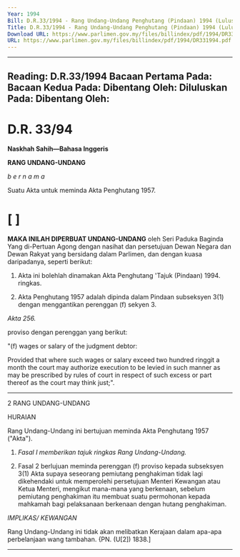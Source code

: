 ```yaml
---
Year: 1994
Bill: D.R.33/1994 - Rang Undang-Undang Penghutang (Pindaan) 1994 (Lulus)
Title: D.R.33/1994 - Rang Undang-Undang Penghutang (Pindaan) 1994 (Lulus)
Download URL: https://www.parlimen.gov.my/files/billindex/pdf/1994/DR331994.pdf
URL: https://www.parlimen.gov.my/files/billindex/pdf/1994/DR331994.pdf
---
```

---
Reading:
D.R.33/1994
Bacaan Pertama Pada:
Bacaan Kedua Pada:
Dibentang Oleh:
Diluluskan Pada:
Dibentang Oleh:
---

# D.R. 33/94

**Naskhah Sahih—Bahasa Inggeris**

**RANG UNDANG-UNDANG**

_b e r n a m a_

Suatu Akta untuk meminda Akta Penghutang 1957.

# [ ]

**MAKA INILAH DIPERBUAT UNDANG-UNDANG**
oleh Seri Paduka Baginda Yang di-Pertuan Agong
dengan nasihat dan persetujuan Dewan Negara dan
Dewan Rakyat yang bersidang dalam Parlimen, dan
dengan kuasa daripadanya, seperti berikut:

1. Akta ini bolehlah dinamakan Akta Penghutang 'Tajuk
(Pindaan) 1994. ringkas.

2. Akta Penghutang 1957 adalah dipinda dalam Pindaan
subseksyen 3(1) dengan menggantikan perenggan (f) sekyen 3.

_Akta 256._

proviso dengan perenggan yang berikut:

"(f) wages or salary of the judgment debtor:

Provided that where such wages or salary
exceed two hundred ringgit a month the court
may authorize execution to be levied in such
manner as may be prescribed by rules of court
in respect of such excess or part thereof as the
court may think just;".


-----

2 RANG UNDANG-UNDANG

HURAIAN

Rang Undang-Undang ini bertujuan meminda Akta Penghutang
1957 ("Akta").

1. _Fasal I memberikan tajuk ringkas Rang Undang-Undang._

2. Fasal 2 berlujuan meminda perenggan (f) proviso kepada
subseksyen 3(1) Akta supaya seseorang pemiutang penghakiman
tidak lagi dikehendaki untuk memperolehi persetujuan Menteri
Kewangan atau Ketua Menteri, mengikut mana-mana yang
berkenaan, sebelum pemiutang penghakiman itu membuat suatu
permohonan kepada mahkamah bagi pelaksanaan berkenaan dengan
hutang penghakiman.

_IMPLIKAS/_ _KEWANGAN_

Rang Undang-Undang ini tidak akan melibatkan Kerajaan dalam
apa-apa perbelanjaan wang tambahan. {PN. (U[2]) 1838.]


-----

